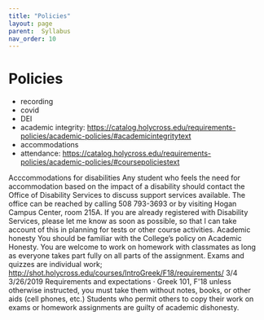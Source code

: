 ```yaml
---
title: "Policies"
layout: page
parent:  Syllabus
nav_order: 10
---
```


# Policies

- recording
- covid
- DEI
- academic integrity: https://catalog.holycross.edu/requirements-policies/academic-policies/#academicintegritytext
- accommodations
- attendance: https://catalog.holycross.edu/requirements-policies/academic-policies/#coursepoliciestext



Acccommodations for disabilities
Any student who feels the need for accommodation based on the impact of a disability should contact the Office of Disability Services to discuss support services available. The office can be reached by calling 508 793-3693 or by visiting Hogan Campus Center, room 215A.
If you are already registered with Disability Services, please let me know as soon as possible, so that I can take account of this in planning for tests or other course activities.
Academic honesty
You should be familiar with the College’s policy on Academic Honesty.
You are welcome to work on homework with classmates as long as everyone takes part fully on all parts of the assignment. Exams and quizzes are individual work;
http://shot.holycross.edu/courses/IntroGreek/F18/requirements/
3/4
3/26/2019 Requirements and expectations · Greek 101, F'18
unless otherwise instructed, you must take them without notes, books, or other aids (cell phones, etc.)
Students who permit others to copy their work on exams or homework assignments are guilty of academic dishonesty.

